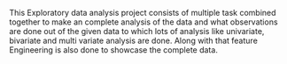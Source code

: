 This Exploratory data analysis project consists of multiple task combined together to make an complete analysis of the data and what observations are done out of the given data to which lots of analysis like univariate, bivariate and multi variate analysis are done. Along with that feature Engineering is also done to showcase the complete data.

